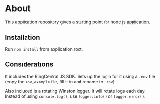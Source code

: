 # About
This application repository gives a starting point for node js application. 

## Installation
Run `npm install` from application root. 

## Considerations
It includes the RingCentral JS SDK. Sets up the login for it using a `.env` file (copy the `env_example` file, fill it in and rename to `.env`). 

Also included is a rotating Winston logger. It will rotate logs each day. Instead of using `console.log()`, use `logger.info()` or `logger.error()`. 
